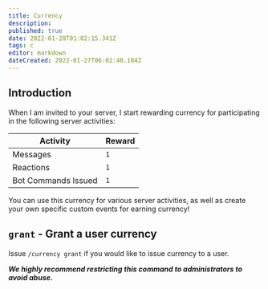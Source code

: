 ```yaml
---
title: Currency
description: 
published: true
date: 2022-01-28T01:02:15.341Z
tags: c
editor: markdown
dateCreated: 2022-01-27T06:02:40.184Z
---
```


## Introduction

When I am invited to your server, I start rewarding currency for participating in the following server activities:

| Activity | Reward |
|----------|--------|
| Messages | `1` |
| Reactions | `1` |
| Bot Commands Issued | `1` |

You can use this currency for various server activities, as well as create your own specific custom events for earning currency!

## `grant` - Grant a user currency

Issue `/currency grant` if you would like to issue currency to a user. 

***We highly recommend restricting this command to administrators to avoid abuse.***

